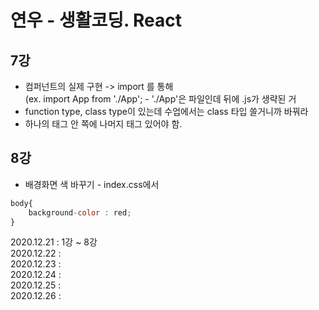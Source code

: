 # 연우 - 생활코딩. React

## 7강 <br>
 * 컴퍼넌트의 실제 구현 -> import 를 통해 <br>
 (ex. import App from './App';   - './App'은 파일인데 뒤에 .js가 생략된 거
 * function type, class type이 있는데 수업에서는 class 타입 쓸거니까 바꿔라
 * 하나의 태그 안 쪽에 나머지 태그 있어야 함. 

 ## 8강 <br>
 * 배경화면 색 바꾸기 - index.css에서
 ```javascript
 body{
     background-color : red;
 }
```

2020.12.21 : 1강 ~ 8강<br>
2020.12.22 : <br>
2020.12.23 : <br>
2020.12.24 : <br>
2020.12.25 : <br>
2020.12.26 : <br>